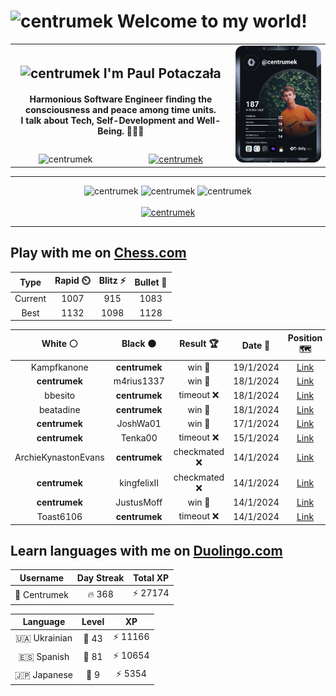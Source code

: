 <h1>
  <img
    src="https://emojis.slackmojis.com/emojis/images/1531849430/4246/blob-sunglasses.gif"
    width="30"
    alt="centrumek"
  />
  Welcome to my world!
</h1>

<table>
  <tbody>
    <tr>
      <td align="center" width="70%" colspan="2">
        <h2>
          <img
            src="https://raw.githubusercontent.com/MartinHeinz/MartinHeinz/master/wave.gif"
            width="30px"
            alt="centrumek"
          />
          I'm Paul Potaczała
        </h2>
        <h4>
          Harmonious Software Engineer finding the consciousness and peace among time units.
          <br/>
          I talk about Tech, Self-Development and Well-Being. 🌿🧘🚀
        </h4>
      </td>
      <td width="30%" rowspan="2">
        <a href="https://app.daily.dev/centrumek">
          <img
            src="./devcard.svg"
            alt="centrumek"
          />
        </a>
      </td>
    </tr>
    <tr align="center">
      <td>
        <img
          src="https://komarev.com/ghpvc/?username=centrumek&label=visitors&color=0e75b6&style=flat"
          alt="centrumek"
        >
      </td>
      <td>
        <a href="https://stackoverflow.com/users/14496012/centrumek">
          <img
            src="https://stackoverflow.com/users/flair/14496012.png?theme=dark"
            alt="centrumek"
          >
        </a>
      </td>
    </tr>
  </tbody>
</table>

---
<div align="center">
  <img 
    src="https://github-readme-stats.vercel.app/api?username=centrumek&show_icons=true&count_private=true&theme=dark&hide_border=true&hide=issues,contribs&bg_color=00000000"
    alt="centrumek"
  />
  <img
    src="https://github-readme-stats.vercel.app/api/top-langs/?username=centrumek&layout=compact&hide_border=true&theme=dark&bg_color=00000000&langs_count=6&exclude_repo=air-statistic-app"
    alt="centrumek"
  />
  <img 
    src="https://github-readme-streak-stats.herokuapp.com?user=centrumek&theme=dark&hide_border=true&background=FFFFFF00"
    alt="centrumek"
  />
  <br/>
  <br/>
  <a href="https://www.buymeacoffee.com/centrumek">
    <img
      src="https://cdn.buymeacoffee.com/buttons/v2/default-orange.png"
      height="50"
      width="210"
      alt="centrumek"
    />
  </a>
</div>

---

## Play with me on [Chess.com](https://www.chess.com/member/centrumek)

<div align="center">
<!--START_SECTION:chessStats-->
<!-- Automatically generated with https://github.com/Balastrong/chess-stats-action -->

| Type | Rapid ⏲️ | Blitz ⚡ | Bullet 🔫 |
|:---:|:---:|:---:|:---:|
| Current | 1007 | 915 | 1083 |
| Best | 1132 | 1098 | 1128 |

| White ⚪ | Black ⚫ | Result 🏆 | Date 📅 | Position 🗺️ | Type 🕕 |
|:---:|:---:|:---:|:---:|:---:|:---:|
| Kampfkanone | **centrumek** | win 🥇 | 19/1/2024 | <a href="http://www.ee.unb.ca/cgi-bin/tervo/fen.pl?select=2q5/4bpk1/3p3p/p2P2p1/4P3/1R2P3/P1p1K1PP/8 w - -">Link</a> | Bullet |
| **centrumek** | m4rius1337 | win 🥇 | 18/1/2024 | <a href="http://www.ee.unb.ca/cgi-bin/tervo/fen.pl?select=rnbqkbnr/ppp1pppp/8/3p4/8/2N2N2/PPPPPPPP/R1BQKB1R b KQkq -">Link</a> | Blitz |
| bbesito | **centrumek** | timeout ❌ | 18/1/2024 | <a href="http://www.ee.unb.ca/cgi-bin/tervo/fen.pl?select=1k6/1p5p/pP6/6p1/P7/7P/4KQPq/8 b - -">Link</a> | Blitz |
| beatadine | **centrumek** | win 🥇 | 18/1/2024 | <a href="http://www.ee.unb.ca/cgi-bin/tervo/fen.pl?select=8/6k1/4R1p1/1p4B1/r5K1/8/5PPP/8 w - -">Link</a> | Blitz |
| **centrumek** | JoshWa01 | win 🥇 | 17/1/2024 | <a href="http://www.ee.unb.ca/cgi-bin/tervo/fen.pl?select=8/R7/6p1/4Bp2/2Q1kP1p/5r2/3K4/8 b - -">Link</a> | Blitz |
| **centrumek** | Tenka00 | timeout ❌ | 15/1/2024 | <a href="http://www.ee.unb.ca/cgi-bin/tervo/fen.pl?select=8/6pk/7p/8/8/8/8/1K1q2B1 w - -">Link</a> | Blitz |
| ArchieKynastonEvans | **centrumek** | checkmated ❌ | 14/1/2024 | <a href="http://www.ee.unb.ca/cgi-bin/tervo/fen.pl?select=2b2bnr/r1p3pp/p1N5/k1pN4/1pP5/1P6/P4PPP/R1BR2K1 b - -">Link</a> | Blitz |
| **centrumek** | kingfelixII | checkmated ❌ | 14/1/2024 | <a href="http://www.ee.unb.ca/cgi-bin/tervo/fen.pl?select=8/7p/6b1/6P1/5P2/1k6/1pp5/K7 w - -">Link</a> | Blitz |
| **centrumek** | JustusMoff | win 🥇 | 14/1/2024 | <a href="http://www.ee.unb.ca/cgi-bin/tervo/fen.pl?select=r1b2rk1/pp3ppQ/2p1p3/8/P7/2qB4/2P1KPPP/R6R b - -">Link</a> | Blitz |
| Toast6106 | **centrumek** | timeout ❌ | 14/1/2024 | <a href="http://www.ee.unb.ca/cgi-bin/tervo/fen.pl?select=8/8/8/1PK3kp/3p4/3Pb3/2P5/8 b - -">Link</a> | Blitz |

<!--END_SECTION:chessStats-->
</div>

## Learn languages with me on [Duolingo.com](https://www.duolingo.com/profile/Centrumek)

<div align="center">
<!--START_SECTION:duolingoStats-->
<!-- Automatically generated with https://github.com/centrumek/duolingo-readme-stats-->

| Username | Day Streak | Total XP |
|:---:|:---:|:---:|
| 👤 Centrumek | 🔥 368 | ⚡ 27174 |

| Language | Level | XP |
|:---:|:---:|:---:|
| 🇺🇦 Ukrainian | 👑 43 | ⚡ 11166 |
| 🇪🇸 Spanish | 👑 81 | ⚡ 10654 |
| 🇯🇵 Japanese | 👑 9 | ⚡ 5354 |

<!--END_SECTION:duolingoStats-->
</div>
<!--
**centrumek/centrumek** is a ✨ _special_ ✨ repository because its `README.md` (this file) appears on your GitHub profile.

Here are some ideas to get you started:

- 🔭 I’m currently working on ...
- 🌱 I’m currently learning ...
- 👯 I’m looking to collaborate on ...
- 🤔 I’m looking for help with ...
- 💬 Ask me about ...
- 📫 How to reach me: ...
- 😄 Pronouns: ...
- ⚡ Fun fact: ...
-->

